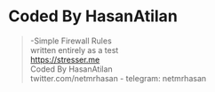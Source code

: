 # Coded By HasanAtilan

> -Simple Firewall Rules <br/>
> written entirely as a test <br/>
> https://stresser.me <br/> 
> Coded By HasanAtilan <br/>
> twitter.com/netmrhasan - telegram: netmrhasan <br/>
